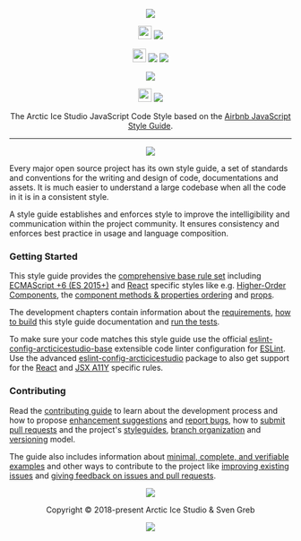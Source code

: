 <p align="center"><img src="https://rawgit.com/arcticicestudio/styleguide-javascript/develop/assets/styleguide-javascript-banner-typography.svg"/></p>

<p align="center"><img src="https://assets-cdn.github.com/favicon.ico" width=24 height=24/> <a href="https://github.com/arcticicestudio/styleguide-javascript/releases/latest"><img src="https://img.shields.io/github/release/arcticicestudio/styleguide-javascript.svg?style=flat-square"/></a></p>

<p align="center"><img src="https://www.npmjs.com/static/images/touch-icons/favicon-32x32.png" width=24 height=24/> <a href="https://www.npmjs.com/package/eslint-config-arcticicestudio"><img src="https://img.shields.io/npm/v/eslint-config-arcticicestudio.svg?style=flat-square&label=eslint-config-arcticicestudio"/></a> <a href="https://www.npmjs.com/package/eslint-config-arcticicestudio-base"><img src="https://img.shields.io/npm/v/eslint-config-arcticicestudio-base.svg?style=flat-square&label=eslint-config-arcticicestudio-base"/></a></p>

<p align="center"><a href="https://github.com/arcticicestudio/styleguide-javascript/blob/develop/CHANGELOG.md#010"><img src="https://img.shields.io/badge/Changelog-0.1.0-5E81AC.svg?style=flat-square"/></a></p>

<p align="center"><img src="https://circleci.com/favicon.ico" width=24 height=24/> <a href="https://circleci.com/gh/arcticicestudio/styleguide-javascript"><img src="https://img.shields.io/circleci/project/github/arcticicestudio/styleguide-javascript/develop.svg?style=flat-square"/></a></p>

<p align="center">The Arctic Ice Studio JavaScript Code Style based on the <a href="https://github.com/airbnb/javascript">Airbnb JavaScript Style Guide</a>.</p>

---

<p align="center"><img src="https://rawgit.com/arcticicestudio/styleguide-javascript/develop/assets/styleguide-javascript-banner-typography-badge.svg"/></p>

Every major open source project has its own style guide, a set of standards and conventions for the writing and design of code, documentations and assets. It is much easier to understand a large codebase when all the code in it is in a consistent style.

A style guide establishes and enforces style to improve the intelligibility and communication within the project community. It ensures consistency and enforces best practice in usage and language composition.

### Getting Started

This style guide provides the [comprehensive base rule set][rules] including [ECMAScript +6 (ES 2015+)][rules-ecmascript_6+_styles] and [React][rules-react] specific styles like e.g. [Higher-Order Components][rules-react-hoc], the [component methods & properties ordering][rules-react-ordering-methods_and_properties] and [props][rules-react-props].

The development chapters contain information about the [requirements][dev-requirements], [how to build][dev-building] this style guide documentation and [run the tests][dev-testing].

To make sure your code matches this style guide use the official [eslint-config-arcticicestudio-base][eslint-config-arcticicestudio-base-ghio] extensible code linter configuration for [ESLint][eslint]. Use the advanced [eslint-config-arcticicestudio][eslint-config-arcticicestudio-ghio] package to also get support for the [React][react] and [JSX A11Y][npm-eslint-plugin-jsx-a11y] specific rules.

### Contributing

Read the [contributing guide][dev-contributing] to learn about the development process and how to propose [enhancement suggestions][dev-contributing-enhancements] and [report bugs][dev-contributing-bug-reports], how to [submit pull requests][dev-contributing-pr] and the project's [styleguides][dev-contributing-styleguides], [branch organization][dev-contributing-branch-org] and [versioning][dev-contributing-versioning] model.

The guide also includes information about [minimal, complete, and verifiable examples][dev-contributing-mcve] and other ways to contribute to the project like [improving existing issues][dev-contributing-other-improve-issues] and [giving feedback on issues and pull requests][dev-contributing-other-feedback].

<p align="center"><img src="https://cdn.rawgit.com/arcticicestudio/nord/develop/assets/banner-footer-mountains.svg" /></p>

<p align="center">Copyright &copy; 2018-present Arctic Ice Studio & Sven Greb</p>

<p align="center"><a href="https://github.com/arcticicestudio/styleguide-javascript/blob/develop/LICENSE.md"><img src="https://img.shields.io/badge/License-MIT-5E81AC.svg?style=flat-square"/></a></p>

[dev-building]: development/building.md
[dev-contributing]: development/contributing.md
[dev-contributing-branch-org]: development/contributing.md#branch-organization
[dev-contributing-bug-reports]: development/contributing.md#bug-reports
[dev-contributing-enhancements]: development/contributing.md#enhancement-suggestions
[dev-contributing-mcve]: development/contributing.md#mcve
[dev-contributing-other-feedback]: development/contributing.md#give-feedback-on-issues-and-pull-requests
[dev-contributing-other-improve-issues]: development/contributing.md#improve-issues
[dev-contributing-pr]: development/contributing.md#pull-requests
[dev-contributing-styleguides]: development/contributing.md#styleguides
[dev-contributing-versioning]: development/contributing.md#versioning
[dev-requirements]: development/requirements.md
[dev-testing]: development/testing.md
[rules]: rules/index.md
[rules-ecmascript_6+_styles]: rules/ecmascript_6+_styles.md
[rules-react]: rules/react/index.md
[rules-react-hoc]: rules/react/higher_order_components.md
[rules-react-ordering-methods_and_properties]: rules/react/ordering.md#component-methods-and-properties
[rules-react-props]: rules/react/props.md

[eslint]: https://eslint.org
[eslint-config-arcticicestudio-base-ghio]: https://arcticicestudio.github.io/eslint-config-arcticicestudio-base
[eslint-config-arcticicestudio-ghio]: https://arcticicestudio.github.io/eslint-config-arcticicestudio
[npm-eslint-plugin-jsx-a11y]: https://www.npmjs.com/package/eslint-plugin-jsx-a11y
[react]: https://reactjs.org
